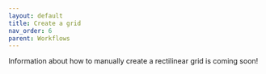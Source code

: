 ```yaml
---
layout: default
title: Create a grid
nav_order: 6
parent: Workflows
---
```

Information about how to manually create a rectilinear grid is coming soon!
<!--
This can be done to create blank rectilinear grids. If the grid is not rectilinear:
- if it has a paper map index: [scan and trace](#)
- if it does not have a paper map index, but it does have lat long at the corners: [create spreadsheet with lat and long columns](#)
- if it does not have a paper index nor a lat long at the corners, then use geojson.io or QGIS to [create the index manually](#)
-->
